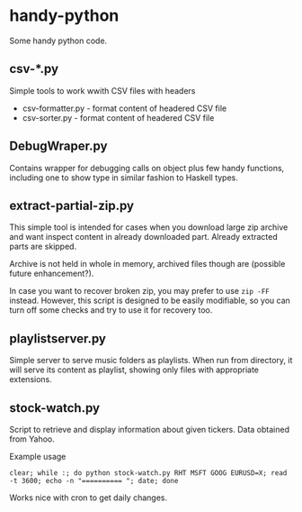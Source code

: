 handy-python
============

Some handy python code.

csv-\*.py
---------

Simple tools to work wwith CSV files with headers

  * csv-formatter.py - format content of headered CSV file
  * csv-sorter.py - format content of headered CSV file

DebugWraper.py
--------------

Contains wrapper for debugging calls on object
plus few handy functions, including one to show
type in similar fashion to Haskell types.

extract-partial-zip.py
----------------------

This simple tool is intended for cases when you download large zip
archive and want inspect content in already downloaded part. Already
extracted parts are skipped.

Archive is not held in whole in memory, archived files though are
(possible future enhancement?).

In case you want to recover broken zip, you may prefer to
use `zip -FF` instead. However, this script is designed to
be easily modifiable, so you can turn off some checks
and try to use it for recovery too.

playlistserver.py
-----------------

Simple server to serve music folders as playlists.
When run from directory, it will serve its content as
playlist, showing only files with appropriate extensions.

stock-watch.py
--------------

Script to retrieve and display information about
given tickers. Data obtained from Yahoo.

Example usage

~~~
clear; while :; do python stock-watch.py RHT MSFT GOOG EURUSD=X; read -t 3600; echo -n "========== "; date; done
~~~

Works nice with cron to get daily changes.
